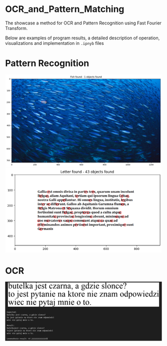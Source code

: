 # OCR_and_Pattern_Matching
The showcase a method for OCR and Pattern Recognition using Fast Fourier Transform.

Below are examples of program results, a detailed description of operation, visualizations and implementation in `.ipnyb` files

# Pattern Recognition
<img src="./images/fish.png"/>

<img src="./images/letter.png"/>

# OCR

<img src="./images/ocr.png"/>
